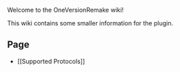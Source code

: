 Welcome to the OneVersionRemake wiki!

This wiki contains some smaller information for the plugin.

## Page
- [[Supported Protocols]]
